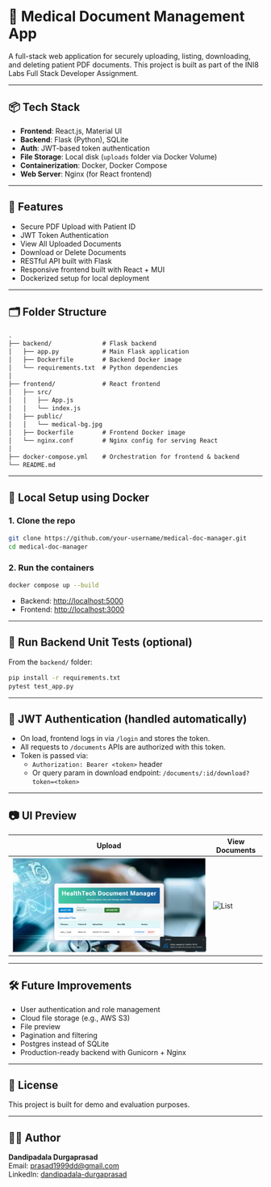 # 🏥 Medical Document Management App

A full-stack web application for securely uploading, listing, downloading, and deleting patient PDF documents. This project is built as part of the INI8 Labs Full Stack Developer Assignment.

---

## 📦 Tech Stack

- **Frontend**: React.js, Material UI
- **Backend**: Flask (Python), SQLite
- **Auth**: JWT-based token authentication
- **File Storage**: Local disk (`uploads` folder via Docker Volume)
- **Containerization**: Docker, Docker Compose
- **Web Server**: Nginx (for React frontend)

---

## 🚀 Features

- Secure PDF Upload with Patient ID
- JWT Token Authentication
- View All Uploaded Documents
- Download or Delete Documents
- RESTful API built with Flask
- Responsive frontend built with React + MUI
- Dockerized setup for local deployment

---

## 🗂️ Folder Structure

```
.
├── backend/              # Flask backend
│   ├── app.py            # Main Flask application
│   ├── Dockerfile        # Backend Docker image
│   └── requirements.txt  # Python dependencies
│
├── frontend/             # React frontend
│   ├── src/
│   │   ├── App.js
│   │   └── index.js
│   ├── public/
│   │   └── medical-bg.jpg
│   ├── Dockerfile        # Frontend Docker image
│   └── nginx.conf        # Nginx config for serving React
│
├── docker-compose.yml    # Orchestration for frontend & backend
└── README.md
```

---

## 🐳 Local Setup using Docker

### 1. Clone the repo

```bash
git clone https://github.com/your-username/medical-doc-manager.git
cd medical-doc-manager
```

### 2. Run the containers

```bash
docker compose up --build
```

- Backend: [http://localhost:5000](http://localhost:5000)
- Frontend: [http://localhost:3000](http://localhost:3000)

---

## 🧪 Run Backend Unit Tests (optional)

From the `backend/` folder:

```bash
pip install -r requirements.txt
pytest test_app.py
```

---

## 🔐 JWT Authentication (handled automatically)

- On load, frontend logs in via `/login` and stores the token.
- All requests to `/documents` APIs are authorized with this token.
- Token is passed via:
  - `Authorization: Bearer <token>` header
  - Or query param in download endpoint: `/documents/:id/download?token=<token>`

---

## 📷 UI Preview

| Upload | View Documents |
|--------|----------------|
| ![Upload](./screenshots/upload.png) | ![List](./screenshots/list.png) |

---

## 🛠️ Future Improvements

- User authentication and role management
- Cloud file storage (e.g., AWS S3)
- File preview
- Pagination and filtering
- Postgres instead of SQLite
- Production-ready backend with Gunicorn + Nginx

---

## 📄 License

This project is built for demo and evaluation purposes.

---

## 👨‍💻 Author

**Dandipadala Durgaprasad**  
Email: prasad1999dd@gmail.com  
LinkedIn: [dandipadala-durgaprasad](https://www.linkedin.com/in/dandipadala-durgaprasad-9aba22229/)

